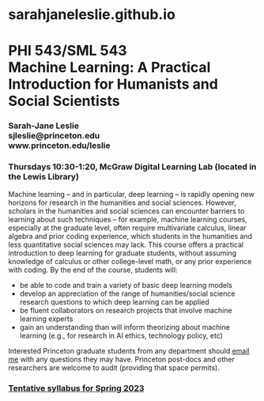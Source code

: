 # sarahjaneleslie.github.io


<H1>PHI 543/SML 543<br>
Machine Learning: A Practical Introduction for Humanists and Social Scientists</H1>
<H3>Sarah-Jane Leslie<br>
sjleslie@princeton.edu<br>
www.princeton.edu/leslie</H3>

<H3>Thursdays 10:30-1:20, McGraw Digital Learning Lab (located in the Lewis Library)</H3>

<p>Machine learning – and in particular, deep learning – is rapidly opening new horizons for research in the humanities and social sciences. However, scholars in the humanities and social sciences can encounter barriers to learning about such techniques – for example, machine learning courses, especially at the graduate level, often require multivariate calculus, linear algebra and prior coding experience, which students in the humanities and less quantitative social sciences may lack. This course offers a practical introduction to deep learning for graduate students, without assuming knowledge of calculus or other college-level math, or any prior experience with coding. By the end of the course, students will: </p>

<ul><li>be able to code and train a variety of basic deep learning models</li>
<li>develop an appreciation of the range of humanities/social science research questions to which deep learning can be applied</li>
<li>be fluent collaborators on research projects that involve machine learning experts</li>
<li>gain an understanding than will inform theorizing about machine learning (e.g., for research in AI ethics, technology policy, etc)</li></ul>

<p>Interested Princeton graduate students from any department should <a href="mailto:sjleslie@princeton.edu">email me</a> with any questions they may have. Princeton post-docs and other researchers are welcome to audit (providing that space permits).</p>

<H3><a href="https://sarahjaneleslie.github.io/PHI543-sp23">Tentative syllabus for Spring 2023</a></H3>

